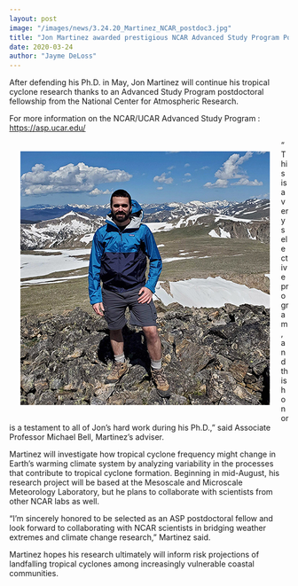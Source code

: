 ```yaml
---
layout: post
image: "/images/news/3.24.20_Martinez_NCAR_postdoc3.jpg"
title: "Jon Martinez awarded prestigious NCAR Advanced Study Program Postdoctoral Fellowship"
date: 2020-03-24
author: "Jayme DeLoss"
---
```




After defending his Ph.D. in May, Jon Martinez will continue his tropical cyclone research thanks to an Advanced Study Program postdoctoral fellowship from the National Center for Atmospheric Research.




For more information on the NCAR/UCAR Advanced Study Program : <https://asp.ucar.edu/>
<!--more-->

<img src="/images/news/3.24.20_Martinez_NCAR_postdoc3.jpg"
     alt="news image"
     style="float: left; margin: 20px; width: 450px" />

“This is a very selective program, and this honor is a testament to all of Jon’s hard work during his Ph.D.,” said Associate Professor Michael Bell, Martinez’s adviser.

Martinez will investigate how tropical cyclone frequency might change in Earth’s warming climate system by analyzing variability in the processes that contribute to tropical cyclone formation. Beginning in mid-August, his research project will be based at the Mesoscale and Microscale Meteorology Laboratory, but he plans to collaborate with scientists from other NCAR labs as well.

“I’m sincerely honored to be selected as an ASP postdoctoral fellow and look forward to collaborating with NCAR scientists in bridging weather extremes and climate change research,” Martinez said.

Martinez hopes his research ultimately will inform risk projections of landfalling tropical cyclones among increasingly vulnerable coastal communities.
